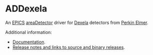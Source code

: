 ADDexela
========
An 
[EPICS](http://www.aps.anl.gov/epics)
[areaDetector](https://cars.uchicago.edu/software/epics/areaDetector.html)
driver for 
[Dexela](http://www.perkinelmer.com/imaging-components/detectors/dexela-cmos/index.html) 
detectors from 
[Perkin Elmer](http://www.perkinelmer.com).


Additional information:
* [Documentation](https://areadetector.github.io/master/ADDexela/ADDexela.html).
* [Release notes and links to source and binary releases](RELEASE.md).

